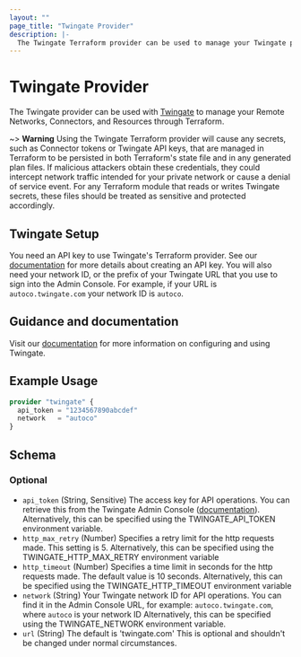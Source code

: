 ```yaml
---
layout: ""
page_title: "Twingate Provider"
description: |-
  The Twingate Terraform provider can be used to manage your Twingate private network in Terraform
---
```


# Twingate Provider

The Twingate provider can be used with [Twingate](https://www.twingate.com) to manage your Remote Networks, Connectors, and Resources through Terraform.

~> **Warning** Using the Twingate Terraform provider will cause any secrets, such as Connector tokens or Twingate API keys, that are managed in Terraform to be persisted in both Terraform's state file and in any generated plan files. If malicious attackers obtain these credentials, they could intercept network traffic intended for your private network or cause a denial of service event. For any Terraform module that reads or writes Twingate secrets, these files should be treated as sensitive and protected accordingly.

## Twingate Setup

You need an API key to use Twingate's Terraform provider. See our [documentation](https://docs.twingate.com/docs/api-overview) for more details about creating an API key. You will also need your network ID, or the prefix of your Twingate URL that you use to sign into the Admin Console. For example, if your URL is `autoco.twingate.com` your network ID is `autoco`.

## Guidance and documentation

Visit our [documentation](https://docs.twingate.com/docs) for more information on configuring and using Twingate.

## Example Usage

```terraform
provider "twingate" {
  api_token = "1234567890abcdef"
  network   = "autoco"
}
```

<!-- schema generated by tfplugindocs -->
## Schema

### Optional

- `api_token` (String, Sensitive) The access key for API operations. You can retrieve this
from the Twingate Admin Console ([documentation](https://docs.twingate.com/docs/api-overview)).
Alternatively, this can be specified using the TWINGATE_API_TOKEN environment variable.
- `http_max_retry` (Number) Specifies a retry limit for the http requests made. This setting is 5.
Alternatively, this can be specified using the TWINGATE_HTTP_MAX_RETRY environment variable
- `http_timeout` (Number) Specifies a time limit in seconds for the http requests made. The default value is 10 seconds.
Alternatively, this can be specified using the TWINGATE_HTTP_TIMEOUT environment variable
- `network` (String) Your Twingate network ID for API operations.
You can find it in the Admin Console URL, for example:
`autoco.twingate.com`, where `autoco` is your network ID
Alternatively, this can be specified using the TWINGATE_NETWORK environment variable.
- `url` (String) The default is 'twingate.com'
This is optional and shouldn't be changed under normal circumstances.